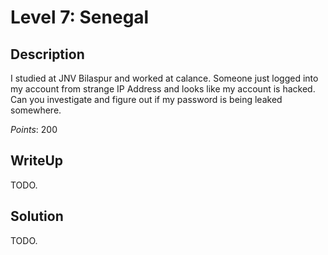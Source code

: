 Level 7: Senegal
================

Description
-----------

I studied at JNV Bilaspur and worked at calance. Someone just logged into my account from strange IP Address and looks like my account is hacked. Can you investigate and figure out if my password is being leaked somewhere. 

*Points*: 200

WriteUp
-------

TODO.

Solution
--------

TODO.
